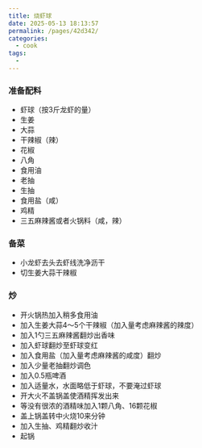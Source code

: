 ```yaml
---
title: 烧虾球
date: 2025-05-13 18:13:57
permalink: /pages/42d342/
categories:
  - cook
tags:
  - 
---
```


### 准备配料
- 虾球（按3斤龙虾的量）
- 生姜
- 大蒜
- 干辣椒（辣）
- 花椒
- 八角
- 食用油
- 老抽
- 生抽
- 食用盐（咸）
- 鸡精
- 三五麻辣酱或者火锅料（咸，辣）

### 备菜
- 小龙虾去头去虾线洗净沥干
- 切生姜大蒜干辣椒

### 炒
- 开火锅热加入稍多食用油
- 加入生姜大蒜4～5个干辣椒（加入量考虑麻辣酱的辣度）
- 加入1勺三五麻辣酱翻炒出香味
- 加入虾球翻炒至虾球变红
- 加入食用盐（加入量考虑麻辣酱的咸度）翻炒
- 加入少量老抽翻炒调色
- 加入0.5瓶啤酒
- 加入适量水，水面略低于虾球，不要淹过虾球
- 开大火不盖锅盖使酒精挥发出来
- 等没有很浓的酒精味加入1颗八角、16颗花椒
- 盖上锅盖转中火烧10来分钟
- 加入生抽、鸡精翻炒收汁
- 起锅